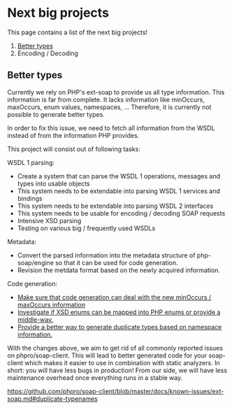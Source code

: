 # Next big projects

This page contains a list of the next big projects!

1. [Better types](#better-types)
2. Encoding / Decoding


## Better types

Currently we rely on PHP's ext-soap to provide us all type information. This information is far from complete.
It lacks information like minOccurs, maxOccurs, enum values, namespaces, ...
Therefore, it is currently not possible to generate better types.

In order to fix this issue, we need to fetch all information from the WSDL instead of from the information PHP provides.

This project will consist out of following tasks:


WSDL 1 parsing:

* Create a system that can parse the WSDL 1 operations, messages and types into usable objects
* This system needs to be extendable into parsing WSDL 1 services and bindings
* This system needs to be extendable into parsing WSDL 2 interfaces
* This system needs to be usable for encoding / decoding SOAP requests
* Intensive XSD parsing
* Testing on various big / frequently used WSDLs


Metadata:

* Convert the parsed information into the metadata structure of php-soap/engine so that it can be used for code generation.
* Revision the metdata format based on the newly acquired information.


Code generation:

* [Make sure that code generation can deal with the new minOccurs / maxOccurs information](https://github.com/phpro/soap-client/blob/master/docs/known-issues/ext-soap.md#occurs)
* [Investigate if XSD enums can be mapped into PHP enums or provide a middle-way.](https://github.com/phpro/soap-client/blob/master/docs/known-issues/ext-soap.md#enumerations)
* [Provide a better way to generate duplicate types based on namespace information.](https://github.com/phpro/soap-client/blob/master/docs/known-issues/ext-soap.md#duplicate-typenames)


With the changes above, we aim to get rid of all commonly reported issues on phpro/soap-client.
This will lead to better generated code for your soap-client which makes it easier to use in combination with static analyzers. In short: you will have less bugs in production! From our side, we will have less maintenance overhead once everything runs in a stable way.

https://github.com/phpro/soap-client/blob/master/docs/known-issues/ext-soap.md#duplicate-typenames




